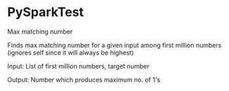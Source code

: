 # PySparkTest
Max matching number

Finds max matching number for a given input among first million numbers (ignores self since it will always be highest)

Input: List of first million numbers, target number

Output: Number which produces maximum no. of 1's
